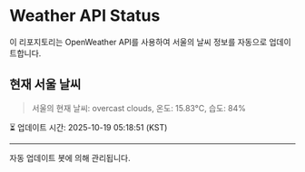 
# Weather API Status

이 리포지토리는 OpenWeather API를 사용하여 서울의 날씨 정보를 자동으로 업데이트합니다.

## 현재 서울 날씨
> 서울의 현재 날씨: overcast clouds, 온도: 15.83°C, 습도: 84%

⏳ 업데이트 시간: 2025-10-19 05:18:51 (KST)

---
자동 업데이트 봇에 의해 관리됩니다.
